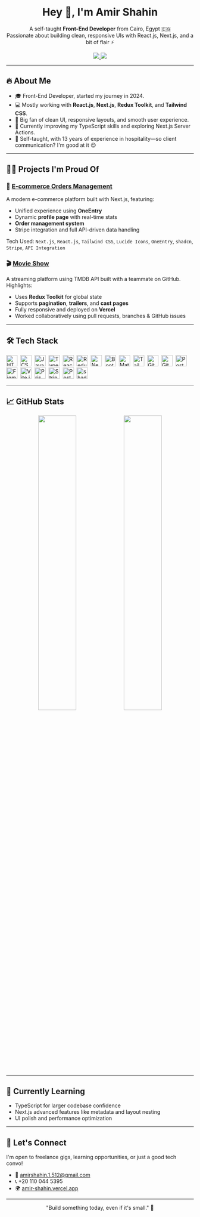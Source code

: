 <h1 align="center">Hey 👋, I'm Amir Shahin</h1>
<p align="center">
  A self-taught <strong>Front-End Developer</strong> from Cairo, Egypt 🇪🇬<br/>
  Passionate about building clean, responsive UIs with React.js, Next.js, and a bit of flair ⚡
</p>

<p align="center">
  <a href="https://amir-shahin.vercel.app/" target="_blank">
    <img src="https://img.shields.io/badge/Portfolio-Amir%20Shahin-blue?style=flat-square&logo=vercel" />
  </a>
  <a href="https://www.linkedin.com/in/amir-shahin-7a1a80360/" target="_blank">
    <img src="https://img.shields.io/badge/LinkedIn-Amir%20Shahin-0077B5?style=flat-square&logo=linkedin" />
  </a>
 
</p>

---

## 🔥 About Me

- 🎓 Front-End Developer, started my journey in 2024.
- 💻 Mostly working with **React.js**, **Next.js**, **Redux Toolkit**, and **Tailwind CSS**.
- 📡 Big fan of clean UI, responsive layouts, and smooth user experience.
- 🎯 Currently improving my TypeScript skills and exploring Next.js Server Actions.
- 🧠 Self-taught, with 13 years of experience in hospitality—so client communication? I'm good at it 😉

---

## 👨‍💻 Projects I'm Proud Of

### 🛒 [E-commerce Orders Management](https://amir-shahin.vercel.app/)
A modern e-commerce platform built with Next.js, featuring:

- Unified experience using **OneEntry**
- Dynamic **profile page** with real-time stats
- **Order management system**
- Stripe integration and full API-driven data handling

Tech Used: `Next.js`, `React.js`, `Tailwind CSS`, `Lucide Icons`, `OneEntry`, `shadcn`, `Stripe`, `API Integration`

### 🎬 [Movie Show](https://movie-show-blond.vercel.app/)
A streaming platform using TMDB API built with a teammate on GitHub. Highlights:

- Uses **Redux Toolkit** for global state
- Supports **pagination**, **trailers**, and **cast pages**
- Fully responsive and deployed on **Vercel**
- Worked collaboratively using pull requests, branches & GitHub issues

---

## 🛠️ Tech Stack

<p align="left">
  <img title="HTML5" src="https://cdn.jsdelivr.net/gh/devicons/devicon/icons/html5/html5-original.svg" width="30" />&nbsp;
  <img title="CSS3" src="https://cdn.jsdelivr.net/gh/devicons/devicon/icons/css3/css3-original.svg" width="30" />&nbsp;
  <img title="JavaScript" src="https://cdn.jsdelivr.net/gh/devicons/devicon/icons/javascript/javascript-original.svg" width="30" />&nbsp;
  <img title="TypeScript" src="https://cdn.jsdelivr.net/gh/devicons/devicon/icons/typescript/typescript-original.svg" width="30" />&nbsp;
  <img title="React.js" src="https://cdn.jsdelivr.net/gh/devicons/devicon/icons/react/react-original.svg" width="30" />&nbsp;
  <img title="Redux Toolkit" src="https://cdn.jsdelivr.net/gh/devicons/devicon/icons/redux/redux-original.svg" width="30" />&nbsp;
  <img title="Next.js" src="https://cdn.jsdelivr.net/gh/devicons/devicon/icons/nextjs/nextjs-original.svg" width="30" />&nbsp;
  <img title="Bootstrap" src="https://cdn.jsdelivr.net/gh/devicons/devicon/icons/bootstrap/bootstrap-original.svg" width="30" />&nbsp;
  <img title="Material UI" src="https://cdn.jsdelivr.net/gh/devicons/devicon/icons/materialui/materialui-original.svg" width="30" />&nbsp;
  <img title="Tailwind CSS" src="https://www.vectorlogo.zone/logos/tailwindcss/tailwindcss-icon.svg" width="30" />&nbsp;
  <img title="Git" src="https://cdn.jsdelivr.net/gh/devicons/devicon/icons/git/git-original.svg" width="30" />&nbsp;
  <img title="GitHub" src="https://cdn.jsdelivr.net/gh/devicons/devicon/icons/github/github-original.svg" width="30" />&nbsp;
  <img title="Postman" src="https://cdn.jsdelivr.net/gh/devicons/devicon/icons/postman/postman-original.svg" width="30" />&nbsp;
  <img title="Figma" src="https://cdn.jsdelivr.net/gh/devicons/devicon/icons/figma/figma-original.svg" width="30" />&nbsp;
  <img title="Vite.js" src="https://cdn.jsdelivr.net/gh/devicons/devicon/icons/vite/vite-original.svg" width="30" />&nbsp;
  <img title="Prisma" src="https://cdn.jsdelivr.net/gh/devicons/devicon/icons/prisma/prisma-original.svg" width="30" />&nbsp;
  <img title="Stripe" src="https://cdn.simpleicons.org/stripe/635BFF" width="30" />&nbsp;
  <img title="PostgreSQL" src="https://cdn.simpleicons.org/postgresql/336791" width="30" />&nbsp;
  <img title="shadcn/ui" src="https://ui.shadcn.com/favicon.ico" width="30" />&nbsp;
</p>

---

## 📈 GitHub Stats

<p align="center">
  <img src="https://github-readme-stats.vercel.app/api?username=amirShahin-7&show_icons=true&theme=radical&hide=prs&count_private=true" width="45%" />
  <img src="https://github-readme-stats.vercel.app/api/top-langs/?username=amirShahin-7&layout=compact&theme=radical" width="45%" />
</p>

---

## 🌱 Currently Learning

- TypeScript for larger codebase confidence
- Next.js advanced features like metadata and layout nesting
- UI polish and performance optimization

---

## 🤝 Let's Connect

I'm open to freelance gigs, learning opportunities, or just a good tech convo!

- 📧 amirshahin.1.512@gmail.com  
- 📞 +20 110 044 5395  
- 🌍 [amir-shahin.vercel.app](https://amir-shahin.vercel.app/)

---

<p align="center">"Build something today, even if it's small." 🚀</p>
